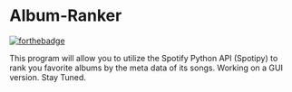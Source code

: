 # Album-Ranker
[![forthebadge](https://forthebadge.com/images/badges/made-with-python.svg)](https://forthebadge.com)

This program will allow you to utilize the Spotify Python API (Spotipy) to rank you favorite albums by the meta data of its songs.
Working on a GUI version. Stay Tuned.
